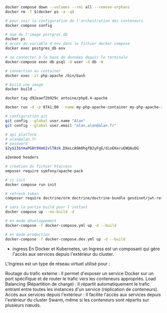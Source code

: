 ```bash
docker compose down --volumes --rmi all --remove-orphans
docker rm -f $(docker ps -a -q)

# pour voir la configuration de l'orchestration des conteneurs
docker compose config

# nom de l'image postgres_db 
docker ps
# accès au variable d'env dans le fichier docker compose
docker exec postgres_db env

# se connecter à la base de données depuis le terminale
docker-compose exec db psql -U user -d db -W

# connection au container 
docker exec -it php-apache /bin/bash

# build une image 
docker build . 

docker tag d92eaef2b929c antoine/php8.4-apache

docker run -d -p 8741:80 --name my-php-apache-container my-php-apache-image

# configuration git 
git config --global user.name "Alan"
git config --global user.email "alan.alan@alan.fr"

# api platform
# alan@alan.fr
# password
$2y$13$tmaPG8t9Xm6IvlT8zk.DXeLcA9A0hgfB2yFgE/dioEKeruEWQAuDG 

a2enmod headers

# création du fichier htaccess
omposer require symfony/apache-pack

# si init 
docker compose run init 

# refresh token
composer require doctrine/orm doctrine/doctrine-bundle gesdinet/jwt-refresh-token-bundle

# sans la partie build pour l'instant
docker compose up --no-build -d

# en mode développement
docker-compose -f docker-compose.yml up -d --build

# en mode production 
docker-compose -f docker-compose.dev.yml up -d --build
```

- ingress
En Docker et Kubernetes, un Ingress est un composant qui gère l'accès aux services depuis l'extérieur du cluster. 

L'Ingress est un type de réseau virtuel utilisé pour :

Routage du trafic externe : Il permet d'exposer un service Docker sur un port spécifique et de router le trafic vers les conteneurs appropriés.
Load Balancing (Répartition de charge) : Il répartit automatiquement le trafic entrant entre toutes les instances d'un service (réplication de conteneurs).
Accès aux services depuis l'extérieur : Il facilite l'accès aux services depuis l'extérieur du cluster Swarm, même si les conteneurs sont répartis sur plusieurs nœuds.
